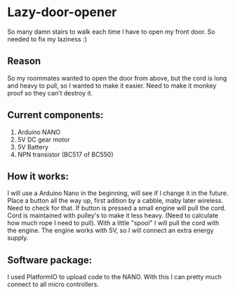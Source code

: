 # Lazy-door-opener
So many damn stairs to walk each time I have to open my front door. So needed to fix my laziness :)


## Reason
So my roommates wanted to open the door from above, but the cord is long and heavy to pull, so I wanted to make it easier.
Need to make it monkey proof so they can't destroy it.

## Current components:
1. Arduino NANO
2. 5V DC gear motor
3. 5V Battery
4. NPN transistor (BC517 of BC550)

## How it works:
I will use a Arduino Nano in the beginning, will see if I change it in the future.
Place a button all the way up, first adition by a cabble, maby later wireless. Need to check for that.
If button is pressed a small engine will pull the cord. Cord is maintained with pulley's to make it less heavy. (Need to calculate how much rope I need to pull).
With a little "spool" I will pull the cord with the engine.
The engine works with 5V, so I will connect an extra energy supply.

## Software package:
I used PlatformIO to upload code to the NANO. With this I can pretty much connect to all micro controllers. 